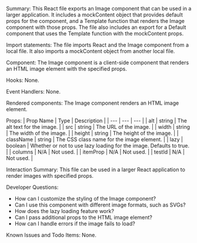 Summary:
This React file exports an Image component that can be used in a larger application. It includes a mockContent object that provides default props for the component, and a Template function that renders the Image component with those props. The file also includes an export for a Default component that uses the Template function with the mockContent props.

Import statements:
The file imports React and the Image component from a local file. It also imports a mockContent object from another local file.

Component:
The Image component is a client-side component that renders an HTML image element with the specified props.

Hooks:
None.

Event Handlers:
None.

Rendered components:
The Image component renders an HTML image element.

Props:
| Prop Name | Type | Description |
| --- | --- | --- |
| alt | string | The alt text for the image. |
| src | string | The URL of the image. |
| width | string | The width of the image. |
| height | string | The height of the image. |
| className | string | The CSS class name for the image element. |
| lazy | boolean | Whether or not to use lazy loading for the image. Defaults to true. |
| columns | N/A | Not used. |
| itemProp | N/A | Not used. |
| testId | N/A | Not used. |

Interaction Summary:
This file can be used in a larger React application to render images with specified props.

Developer Questions:
- How can I customize the styling of the Image component?
- Can I use this component with different image formats, such as SVGs?
- How does the lazy loading feature work?
- Can I pass additional props to the HTML image element?
- How can I handle errors if the image fails to load?

Known Issues and Todo Items:
None.